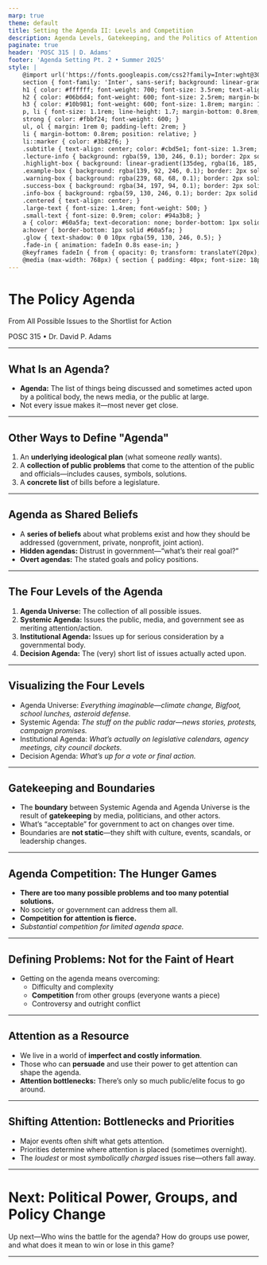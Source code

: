 ```yaml
---
marp: true
theme: default
title: Setting the Agenda II: Levels and Competition
description: Agenda Levels, Gatekeeping, and the Politics of Attention (POSC 315)
paginate: true
header: 'POSC 315 | D. Adams'
footer: 'Agenda Setting Pt. 2 • Summer 2025'
style: |
    @import url('https://fonts.googleapis.com/css2?family=Inter:wght@300;400;500;600;700&display=swap');
    section { font-family: 'Inter', sans-serif; background: linear-gradient(135deg, #0f172a 0%, #1e293b 100%); color: #f8fafc; padding: 60px; font-size: 20px; line-height: 1.6; }
    h1 { color: #ffffff; font-weight: 700; font-size: 3.5rem; text-align: center; margin-bottom: 1rem; text-shadow: 0 4px 12px rgba(255, 255, 255, 0.3); }
    h2 { color: #06b6d4; font-weight: 600; font-size: 2.5rem; margin-bottom: 2rem; border-bottom: 3px solid #06b6d4; padding-bottom: 0.5rem; text-shadow: 0 2px 8px rgba(6, 182, 212, 0.3); }
    h3 { color: #10b981; font-weight: 600; font-size: 1.8rem; margin: 1.5rem 0 1rem 0; text-shadow: 0 2px 6px rgba(16, 185, 129, 0.3); }
    p, li { font-size: 1.1rem; line-height: 1.7; margin-bottom: 0.8rem; }
    strong { color: #fbbf24; font-weight: 600; }
    ul, ol { margin: 1rem 0; padding-left: 2rem; }
    li { margin-bottom: 0.8rem; position: relative; }
    li::marker { color: #3b82f6; }
    .subtitle { text-align: center; color: #cbd5e1; font-size: 1.3rem; font-weight: 300; margin-top: -1rem; margin-bottom: 2rem; }
    .lecture-info { background: rgba(59, 130, 246, 0.1); border: 2px solid rgba(59, 130, 246, 0.3); border-radius: 16px; padding: 2rem; margin: 2rem 0; text-align: center; box-shadow: 0 8px 32px rgba(59, 130, 246, 0.2); }
    .highlight-box { background: linear-gradient(135deg, rgba(16, 185, 129, 0.1), rgba(6, 182, 212, 0.1)); border-left: 4px solid #10b981; padding: 1.5rem; margin: 1.5rem 0; border-radius: 0 12px 12px 0; box-shadow: 0 4px 16px rgba(16, 185, 129, 0.1); }
    .example-box { background: rgba(139, 92, 246, 0.1); border: 2px solid rgba(139, 92, 246, 0.3); border-radius: 12px; padding: 1.5rem; margin: 1.5rem 0; box-shadow: 0 4px 16px rgba(139, 92, 246, 0.1); }
    .warning-box { background: rgba(239, 68, 68, 0.1); border: 2px solid rgba(239, 68, 68, 0.3); border-radius: 12px; padding: 1.5rem; margin: 1.5rem 0; box-shadow: 0 4px 16px rgba(239, 68, 68, 0.1); }
    .success-box { background: rgba(34, 197, 94, 0.1); border: 2px solid rgba(34, 197, 94, 0.3); border-radius: 12px; padding: 1.5rem; margin: 1.5rem 0; box-shadow: 0 4px 16px rgba(34, 197, 94, 0.1); }
    .info-box { background: rgba(59, 130, 246, 0.1); border: 2px solid rgba(59, 130, 246, 0.3); border-radius: 12px; padding: 1.5rem; margin: 1.5rem 0; box-shadow: 0 4px 16px rgba(59, 130, 246, 0.1); }
    .centered { text-align: center; }
    .large-text { font-size: 1.4rem; font-weight: 500; }
    .small-text { font-size: 0.9rem; color: #94a3b8; }
    a { color: #60a5fa; text-decoration: none; border-bottom: 1px solid transparent; transition: border-bottom 0.2s ease; }
    a:hover { border-bottom: 1px solid #60a5fa; }
    .glow { text-shadow: 0 0 10px rgba(59, 130, 246, 0.5); }
    .fade-in { animation: fadeIn 0.8s ease-in; }
    @keyframes fadeIn { from { opacity: 0; transform: translateY(20px); } to { opacity: 1; transform: translateY(0); } }
    @media (max-width: 768px) { section { padding: 40px; font-size: 18px; } h1 { font-size: 2.5rem; } h2 { font-size: 2rem; } h3 { font-size: 1.5rem; } }
---
```


<!-- Slide 1 -->
# The Policy Agenda
<span class="subtitle">From All Possible Issues to the Shortlist for Action</span>
<div class="small-text">POSC 315 &bull; Dr. David P. Adams</div>

---

## What Is an Agenda?

- **Agenda:** The list of things being discussed and sometimes acted upon by a political body, the news media, or the public at large.
- Not every issue makes it—most never get close.

---

## Other Ways to Define "Agenda"

1. An **underlying ideological plan** (what someone *really* wants).
2. A **collection of public problems** that come to the attention of the public and officials—includes causes, symbols, solutions.
3. A **concrete list** of bills before a legislature.

---

## Agenda as Shared Beliefs

- A **series of beliefs** about what problems exist and how they should be addressed (government, private, nonprofit, joint action).
- **Hidden agendas:** Distrust in government—“what’s their real goal?”
- **Overt agendas:** The stated goals and policy positions.

---

## The Four Levels of the Agenda

1. **Agenda Universe:** The collection of all possible issues.
2. **Systemic Agenda:** Issues the public, media, and government see as meriting attention/action.
3. **Institutional Agenda:** Issues up for serious consideration by a governmental body.
4. **Decision Agenda:** The (very) short list of issues actually acted upon.

---

## Visualizing the Four Levels

- Agenda Universe: *Everything imaginable—climate change, Bigfoot, school lunches, asteroid defense.*
- Systemic Agenda: *The stuff on the public radar—news stories, protests, campaign promises.*
- Institutional Agenda: *What’s actually on legislative calendars, agency meetings, city council dockets.*
- Decision Agenda: *What’s up for a vote or final action.*

---

## Gatekeeping and Boundaries

- The **boundary** between Systemic Agenda and Agenda Universe is the result of **gatekeeping** by media, politicians, and other actors.
- What’s “acceptable” for government to act on changes over time.
- Boundaries are **not static**—they shift with culture, events, scandals, or leadership changes.

---

## Agenda Competition: The Hunger Games

- **There are too many possible problems and too many potential solutions.**
- No society or government can address them all.
- **Competition for attention is fierce.**
- *Substantial competition for limited agenda space.*

---

## Defining Problems: Not for the Faint of Heart

- Getting on the agenda means overcoming:
  - Difficulty and complexity
  - **Competition** from other groups (everyone wants a piece)
  - Controversy and outright conflict

---

## Attention as a Resource

- We live in a world of **imperfect and costly information**.
- Those who can **persuade** and use their power to get attention can shape the agenda.
- **Attention bottlenecks:** There’s only so much public/elite focus to go around.

---

## Shifting Attention: Bottlenecks and Priorities

- Major events often shift what gets attention.
- Priorities determine where attention is placed (sometimes overnight).
- The *loudest* or most *symbolically charged* issues rise—others fall away.

---

# Next: Political Power, Groups, and Policy Change

<div class="info-box">
  Up next—Who wins the battle for the agenda? How do groups use power, and what does it mean to win or lose in this game?
</div>

---

<!-- End Deck 2 -->
